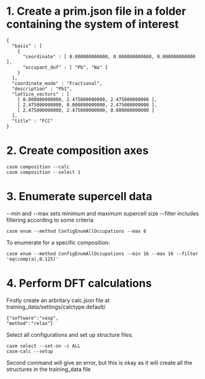 # 1. Create a prim.json file in a folder containing the system of interest
```
{
  "basis" : [
    {
      "coordinate" : [ 0.000000000000, 0.000000000000, 0.000000000000 ],
      "occupant_dof" : [ "Pb", "Na" ]
    }
  ],
  "coordinate_mode" : "Fractional",
  "description" : "Pb1",
  "lattice_vectors" : [
    [ 0.000000000000, 2.475000000000, 2.475000000000 ],
    [ 2.475000000000, 0.000000000000, 2.475000000000 ],
    [ 2.475000000000, 2.475000000000, 0.000000000000 ]
  ],
  "title" : "FCC"
}
```
# 2. Create composition axes
```
casm composition --calc
casm composition --select 1
```

# 3. Enumerate supercell data
--min and --max sets minimum and maximum supercell size
--filter includes filtering according to some criteria
```
casm enum --method ConfigEnumAllOccupations --max 8
```
To enumerate for a specific composition:
```
casm enum --method ConfigEnumAllOccupations --min 16 --max 16 --filter 'eq(comp(a),0.125)'
```

# 4. Perform DFT calculations
Firstly create an arbritary calc.json file at training_data/settings/calctype.default/
```
{"software":"vasp",
"method":"relax"}
```
Select all configurations and set up structure files.
```
casm select --set-on -c ALL
casm-calc --setup
```
Second command will give an error, but this is okay as it will create all the structures in the training_data file
